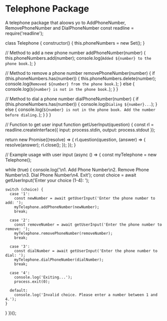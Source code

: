 # Telephone Package
 A telephone package that aloows yo to AddPhoneNumber, RemovePhoneNumber and DialPhoneNumber
const readline = require('readline');

class Telephone {
  constructor() {
    this.phoneNumbers = new Set();
  }

  // Method to add a new phone number
  addPhoneNumber(number) {
    this.phoneNumbers.add(number);
    console.log(`Added ${number} to the phone book.`);
  }

  // Method to remove a phone number
  removePhoneNumber(number) {
    if (this.phoneNumbers.has(number)) {
      this.phoneNumbers.delete(number);
      console.log(`Removed ${number} from the phone book.`);
    } else {
      console.log(`${number} is not in the phone book.`);
    }
  }

  // Method to dial a phone number
  dialPhoneNumber(number) {
    if (this.phoneNumbers.has(number)) {
      console.log(`Dialing ${number}...`);
    } else {
      console.log(`${number} is not in the phone book. Add the number before dialing.`);
    }
  }
}

// Function to get user input
function getUserInput(question) {
  const rl = readline.createInterface({
    input: process.stdin,
    output: process.stdout
  });

  return new Promise((resolve) => {
    rl.question(question, (answer) => {
      resolve(answer);
      rl.close();
    });
  });
}

// Example usage with user input
(async () => {
  const myTelephone = new Telephone();

  while (true) {
    console.log('\n1. Add Phone Number\n2. Remove Phone Number\n3. Dial Phone Number\n4. Exit');
    const choice = await getUserInput('Enter your choice (1-4): ');

    switch (choice) {
      case '1':
        const newNumber = await getUserInput('Enter the phone number to add: ');
        myTelephone.addPhoneNumber(newNumber);
        break;

      case '2':
        const removeNumber = await getUserInput('Enter the phone number to remove: ');
        myTelephone.removePhoneNumber(removeNumber);
        break;

      case '3':
        const dialNumber = await getUserInput('Enter the phone number to dial: ');
        myTelephone.dialPhoneNumber(dialNumber);
        break;

      case '4':
        console.log('Exiting...');
        process.exit(0);

      default:
        console.log('Invalid choice. Please enter a number between 1 and 4.');
    }
  }
})();


